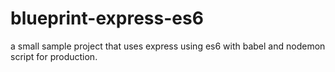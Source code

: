 # blueprint-express-es6
a small sample project that uses express using es6 with babel and nodemon script for production.
